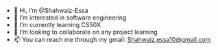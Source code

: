 - 👋 Hi, I’m @Shahwaiz-Essa
- 👀 I’m interested in software engineering
- 🌱 I’m currently learning CS50X
- 💞️ I’m looking to collaborate on any project learning
- 📫 You can reach me through my gmail: Shahwaiz.essa10@gmail.com
